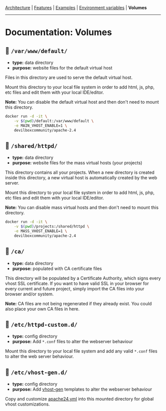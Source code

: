 [Architecture](architecture.md) |
[Features](features.md) |
[Examples](examples.md) |
[Environment variables](environment-variables.md) |
**Volumes**

---

# Documentation: Volumes


## 📂 `/var/www/default/`

* **type:** data directory
* **purpose:** website files for the default virtual host

Files in this directory are used to serve the default virtual host.

Mount this directory to your local file system in order to add html, js, php, etc files and edit them with your local IDE/editor.

**Note:** You can disable the default virtual host and then don't need to mount this directory.

```bash
docker run -d -it \
    -v $(pwd)/default:/var/www/default \
    -e MAIN_VHOST_ENABLE=1 \
    devilboxcommunity/apache-2.4
```


## 📂 `/shared/httpd/`

* **type:** data directory
* **purpose:** website files for the mass virtual hosts (your projects)

This directory contains all your projects. When a new directory is created inside this directory, a new virtual host is automatically created by the web server.

Mount this directory to your local file system in order to add html, js, php, etc files and edit them with your local IDE/editor.

**Note:** You can disable mass virtual hosts and then don't need to mount this directory.

```bash
docker run -d -it \
    -v $(pwd)/projects:/shared/httpd \
    -e MASS_VHOST_ENABLE=1 \
    devilboxcommunity/apache-2.4
```


## 📂 `/ca/`

* **type:** data directory
* **purpose:** populated with CA certificate files

This directory will be populated by a Certificate Authority, which signs every vhost SSL certificate. If you want to have valid SSL in your browser for every current and future project, simply import the CA files into your browser and/or system.

**Note:** CA files are not being regenerated if they already exist. You could also place your own CA files in here.


## 📂 `/etc/httpd-custom.d/`

* **type:** config directory
* **purpose:** Add `*.conf` files to alter the webserver behaviour

Mount this directory to your local file system and add any valid `*.conf` files to alter the web server behaviour.


## 📂 `/etc/vhost-gen.d/`

* **type:** config directory
* **purpose:** Add [vhost-gen](https://github.com/devilbox-community/vhost-gen) templates to alter the webserver behaviour

Copy and customize [apache24.yml](https://github.com/devilbox-community/vhost-gen/blob/master/etc/templates/apache24.yml) into this mounted directory for global vhost customizations.
